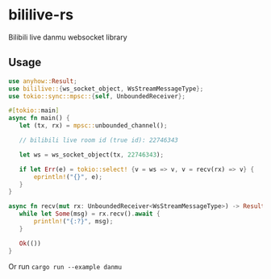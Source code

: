 # bililive-rs
Bilibili live danmu websocket library

## Usage

```rust
use anyhow::Result;
use bililive::{ws_socket_object, WsStreamMessageType};
use tokio::sync::mpsc::{self, UnboundedReceiver};

#[tokio::main]
async fn main() {
   let (tx, rx) = mpsc::unbounded_channel();

   // bilibili live room id (true id): 22746343

   let ws = ws_socket_object(tx, 22746343);

   if let Err(e) = tokio::select! {v = ws => v, v = recv(rx) => v} {
       eprintln!("{}", e);
   }
}

async fn recv(mut rx: UnboundedReceiver<WsStreamMessageType>) -> Result<()> {
   while let Some(msg) = rx.recv().await {
       println!("{:?}", msg);
   }

   Ok(())
}
```
Or run `cargo run --example danmu`
